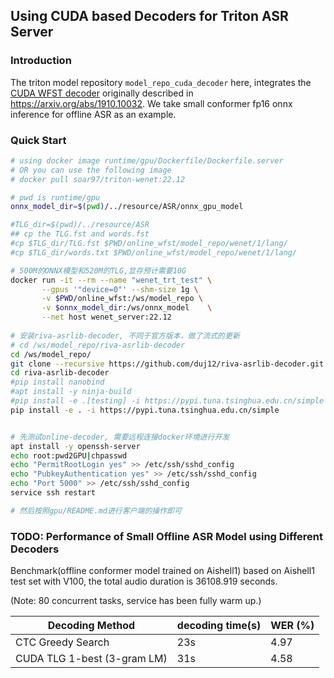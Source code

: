 ## Using CUDA based Decoders for Triton ASR Server
### Introduction
The triton model repository `model_repo_cuda_decoder` here, integrates the [CUDA WFST decoder](https://github.com/nvidia-riva/riva-asrlib-decoder) originally described in https://arxiv.org/abs/1910.10032. We take small conformer fp16 onnx inference for offline ASR as an example.

### Quick Start

```sh
# using docker image runtime/gpu/Dockerfile/Dockerfile.server
# OR you can use the following image
# docker pull soar97/triton-wenet:22.12

# pwd is runtime/gpu
onnx_model_dir=$(pwd)/../resource/ASR/onnx_gpu_model

#TLG_dir=$(pwd)/../resource/ASR
## cp the TLG.fst and words.fst 
#cp $TLG_dir/TLG.fst $PWD/online_wfst/model_repo/wenet/1/lang/
#cp $TLG_dir/words.txt $PWD/online_wfst/model_repo/wenet/1/lang/

# 500M的ONNX模型和520M的TLG,显存预计需要10G
docker run -it --rm --name "wenet_trt_test" \
       --gpus '"device=0"' --shm-size 1g \
       -v $PWD/online_wfst:/ws/model_repo \
       -v $onnx_model_dir:/ws/onnx_model    \
       --net host wenet_server:22.12  
    
# 安装riva-asrlib-decoder, 不同于官方版本，做了流式的更新
# cd /ws/model_repo/riva-asrlib-decoder
cd /ws/model_repo/
git clone --recursive https://github.com/duj12/riva-asrlib-decoder.git
cd riva-asrlib-decoder
#pip install nanobind
#apt install -y ninja-build
#pip install -e .[testing] -i https://pypi.tuna.tsinghua.edu.cn/simple
pip install -e . -i https://pypi.tuna.tsinghua.edu.cn/simple


# 先测试online-decoder, 需要远程连接docker环境进行开发
apt install -y openssh-server
echo root:pwd2GPU|chpasswd
echo "PermitRootLogin yes" >> /etc/ssh/sshd_config
echo "PubkeyAuthentication yes" >> /etc/ssh/sshd_config
echo "Port 5000" >> /etc/ssh/sshd_config
service ssh restart

# 然后按照gpu/README.md进行客户端的操作即可
```

### TODO: Performance of Small Offline ASR Model using Different Decoders

Benchmark(offline conformer model trained on Aishell1) based on Aishell1 test set with V100, the total audio duration is 36108.919 seconds.

(Note: 80 concurrent tasks, service has been fully warm up.)

|Decoding Method | decoding time(s) | WER (%) |
|----------|--------------------|-------------|
| CTC Greedy Search             | 23s | 4.97  |
| CUDA TLG 1-best (3-gram LM)   | 31s | 4.58  |
